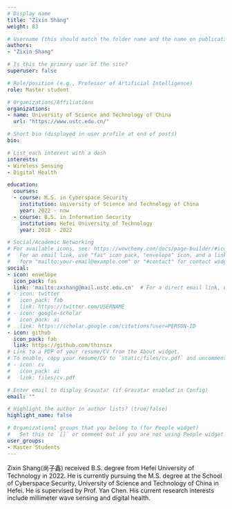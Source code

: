 ```yaml
---
# Display name
title: "Zixin Shang"
weight: 83

# Username (this should match the folder name and the name on publications)
authors:
- "Zixin Shang"

# Is this the primary user of the site?
superuser: false

# Role/position (e.g., Professor of Artificial Intelligence)
role: Master student

# Organizations/Affiliations
organizations:
- name: University of Science and Technology of China
  url: "https://www.ustc.edu.cn/"

# Short bio (displayed in user profile at end of posts)
bio: 

# List each interest with a dash
interests:
- Wireless Sensing
- Digital Health

education:
  courses:
  - course: M.S. in Cyberspace Security
    institution: University of Science and Technology of China
    year: 2022 - now
  - course: B.S. in Information Security
    institution: Hefei University of Technology
    year: 2018 - 2022

# Social/Academic Networking
# For available icons, see: https://wowchemy.com/docs/page-builder/#icons
#   For an email link, use "fas" icon pack, "envelope" icon, and a link in the
#   form "mailto:your-email@example.com" or "#contact" for contact widget.
social:
- icon: envelope
  icon_pack: fas
  link: 'mailto:zxshang@mail.ustc.edu.cn'  # For a direct email link, use "mailto:test@example.org".
# - icon: twitter
#   icon_pack: fab
#   link: https://twitter.com/USERNAME
# - icon: google-scholar
#   icon_pack: ai
#   link: https://scholar.google.com/citations?user=PERSON-ID
- icon: github
  icon_pack: fab
  link: https://github.com/thinszx
# Link to a PDF of your resume/CV from the About widget.
# To enable, copy your resume/CV to `static/files/cv.pdf` and uncomment the lines below.
# - icon: cv
#   icon_pack: ai
#   link: files/cv.pdf

# Enter email to display Gravatar (if Gravatar enabled in Config)
email: ""

# Highlight the author in author lists? (true/false)
highlight_name: false

# Organizational groups that you belong to (for People widget)
#   Set this to `[]` or comment out if you are not using People widget.
user_groups:
- Master Students
---
```

Zixin Shang(尚子鑫) received B.S. degree from Hefei University of Technology in 2022.  He is currently pursuing the M.S. degree at the School of Cyberspace Security, University of Science and Technology of China in Hefei. He is supervised by Prof. Yan Chen. His current research interests include millimeter wave sensing and digital health.
